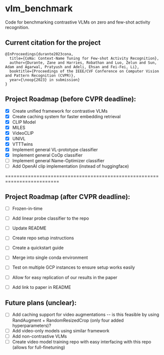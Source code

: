 # vlm_benchmark
Code for benchmarking contrastive VLMs on zero and few-shot activity recognition. 

## Current citation for the project
```
@InProceedings{durante2023cona,
  title={CoNa: Context-Name Tuning for Few-shot Activity Recognition},
  author={Durante, Zane and Harries, Robathan and Luo, Zelun and Sun, Adam and Agarwal, Pratyush and Adeli, Ehsan and Fei-Fei, Li},
  booktitle={Proceedings of the IEEE/CVF Conference on Computer Vision and Pattern Recognition (CVPR)},
  year={\noop{2023} in submission}
}
```

## Project Roadmap (before CVPR deadline):
- [x] Create unified framework for contrastive VLMs
- [x] Create caching system for faster embedding retrieval
- [x] CLIP Model
- [x] MILES 
- [x] VideoCLIP
- [x] UNIVL
- [x] VTTTwins
- [x] Implement general VL-prototype classifier
- [x] Implement general CoOp classifier
- [ ] Implement general Name-Optimizer classifier
- [ ] Add OpenAI clip implementation (instead of huggingface)

=========================================================================

## Project Roadmap (after CVPR deadline):
- [ ] Frozen-in-time
- [ ] Add linear probe classifier to the repo
- [ ] Update README
- [ ] Create repo setup instructions
- [ ] Create a quickstart guide 
- [ ] Merge into single conda environment
- [ ] Test on multiple GCP instances to ensure setup works easily
- [ ] Allow for easy replication of our results in the paper
- [ ] Add link to paper in README


## Future plans (unclear):
- [ ] Add caching support for video augmentations -- is this feasible by using RandAugment + RandomResizedCrop (only four added hyperparameters)?
- [ ] Add video-only models using similar framework
- [ ] Add non-contrastive VLMs
- [ ] Create video model training repo with easy interfacing with this repo (allows for full-finetuning)
